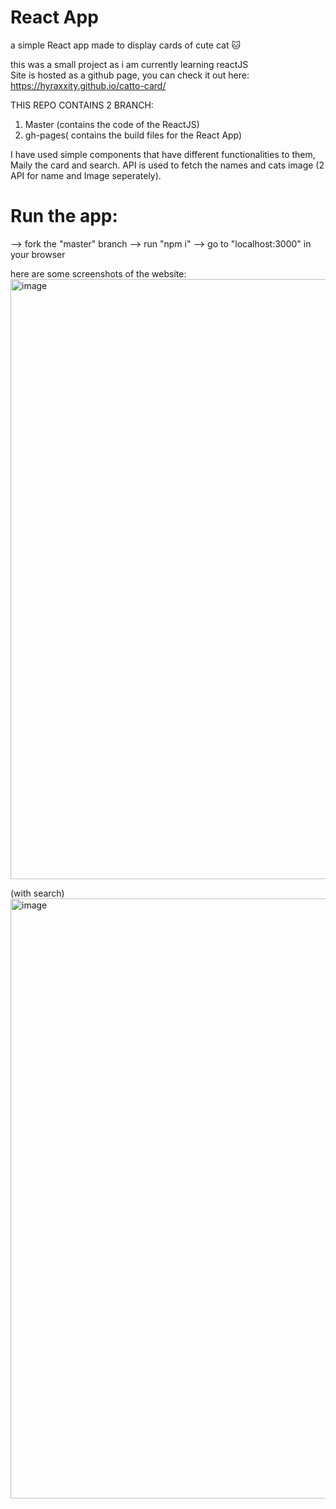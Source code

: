 # React App

a simple React app made to display cards of cute cat 🐱

this was a small project as i am currently learning reactJS <br/>
Site is hosted as a github page, you can check it out here: https://hyraxxity.github.io/catto-card/ 

THIS REPO CONTAINS 2 BRANCH:
  1. Master (contains the code of the ReactJS)
  2. gh-pages( contains the build files for the React App)


I have used simple components that have different functionalities to them, Maily the card and search.
API is used to fetch the names and cats image (2 API for name and Image seperately).

# Run the app:
  --> fork the "master" branch
  --> run "npm i"
  --> go to "localhost:3000" in your browser
  
here are some screenshots of the website:
<img width="960" alt="image" src="https://user-images.githubusercontent.com/76240365/172316548-50f4234f-bec8-4837-aaac-48f83fdcfbe5.png">

(with search)
<img width="960" alt="image" src="https://user-images.githubusercontent.com/76240365/172316646-5e3b8c08-aad4-49e3-9d1b-0ad9c6874426.png">

